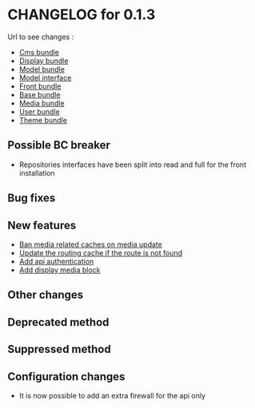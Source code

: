 # CHANGELOG for 0.1.3

Url to see changes : 

 - [Cms bundle](https://github.com/open-orchestra/open-orchestra-cms-bundle/compare/v0.1.2...v0.1.3)
 - [Display bundle](https://github.com/open-orchestra/open-orchestra-display-bundle/compare/v0.1.2...v0.1.3)
 - [Model bundle](https://github.com/open-orchestra/open-orchestra-model-bundle/compare/v0.1.2...v0.1.3)
 - [Model interface](https://github.com/open-orchestra/open-orchestra-model-interface/compare/v0.1.2...v0.1.3)
 - [Front bundle](https://github.com/open-orchestra/open-orchestra-front-bundle/compare/v0.1.2...v0.1.3)
 - [Base bundle](https://github.com/open-orchestra/open-orchestra-base-bundle/compare/v0.1.2...v0.1.3)
 - [Media bundle](https://github.com/open-orchestra/open-orchestra-media-bundle/compare/v0.1.2...v0.1.3)
 - [User bundle](https://github.com/open-orchestra/open-orchestra-user-bundle/compare/v0.1.2...v0.1.3)
 - [Theme bundle](https://github.com/open-orchestra/open-orchestra-theme-bundle/compare/v0.1.2...v0.1.3)

## Possible BC breaker

 - Repositories interfaces have been split into read and full for the front installation

## Bug fixes


## New features

 - [Ban media related caches on media update](https://trello.com/c/wZfcZBoQ/713-1-bo-modif-d-un-media-ban-des-caches-utilsant-ce-mediaid-a-mettre-en-place)
 - [Update the routing cache if the route is not found](https://trello.com/c/vkDe8awb/753-1-etq-ufront-je-vois-le-routing-qui-se-mets-a-jour-quand-je-mets-a-jour-le-bo)
 - [Add api authentication](https://trello.com/c/G5BWkEY4/661-8-5-delier-la-connexion-a-l-api-de-la-connexion-au-bo)
 - [Add display media block](https://trello.com/c/qT5l1BNT/662-etq-utilisateur-front-je-peux-voir-une-home-page-au-style-open-orchestra-tbd-7)

## Other changes


## Deprecated method


## Suppressed method

## Configuration changes

 - It is now possible to add an extra firewall for the api only
